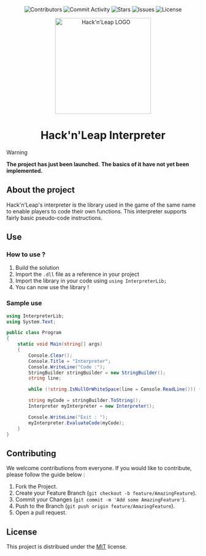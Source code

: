 <p align="center">
  <img alt="Contributors" src="https://img.shields.io/github/contributors/Hack-n-Leap/interpreter?style=for-the-badge">
  <img alt="Commit Activity" src="https://img.shields.io/github/commit-activity/m/Hack-n-leap/interpreter?style=for-the-badge">
  <img alt="Stars" src="https://img.shields.io/github/stars/Hack-n-leap/interpreter?style=for-the-badge">
  <img alt="Issues" src="https://img.shields.io/github/issues/Hack-n-leap/interpreter?style=for-the-badge">
  <img alt="License" src="https://img.shields.io/github/license/Hack-n-Leap/interpreter?style=for-the-badge">
</p>

<p align="center">
  <img width="250px" src="https://github.com/Hack-n-Leap/game/assets/79806369/d94f47c7-9f6d-4ecd-8739-44ee7bf6dd6b" alt="Hack'n'Leap LOGO" align="center">
  <h1 align="center">Hack'n'Leap Interpreter</h1>
</p>

> [!WARNING]
> **The project has just been launched.** 
> **The basics of it have not yet been implemented.**

## About the project
Hack'n'Leap's interpreter is the library used in the game of the same name to enable players to code their own functions.
This interpreter supports fairly basic pseudo-code instructions.

## Use
### How to use ?
1. Build the solution
2. Import the `.dll` file as a reference in your project
3. Import the library in your code using `using InterpreterLib;`
4. You can now use the library !

### Sample use
```csharp
using InterpreterLib;
using System.Text;

public class Program
{
    static void Main(string[] args)
    {
        Console.Clear();
        Console.Title = "Interpreter";
        Console.WriteLine("Code :");
        StringBuilder stringBuilder = new StringBuilder();
        string line;

        while (!string.IsNullOrWhiteSpace(line = Console.ReadLine())) { stringBuilder.AppendLine(line); }

        string myCode = stringBuilder.ToString();
        Interpreter myInterpreter = new Interpreter();

        Console.WriteLine("Exit : ");
        myInterpreter.EvaluateCode(myCode);
    }
}
```

## Contributing
We welcome contributions from everyone. If you would like to contribute, please follow the guide below :

1. Fork the Project.
2. Create your Feature Branch (`git checkout -b feature/AmazingFeature`).
3. Commit your Changes (`git commit -m 'Add some AmazingFeature'`).
4. Push to the Branch (`git push origin feature/AmazingFeature`).
5. Open a pull request.

## License
This project is distribued under the [MIT](https://github.com/Hack-n-Leap/interpreter/blob/master/LICENSE) license.
